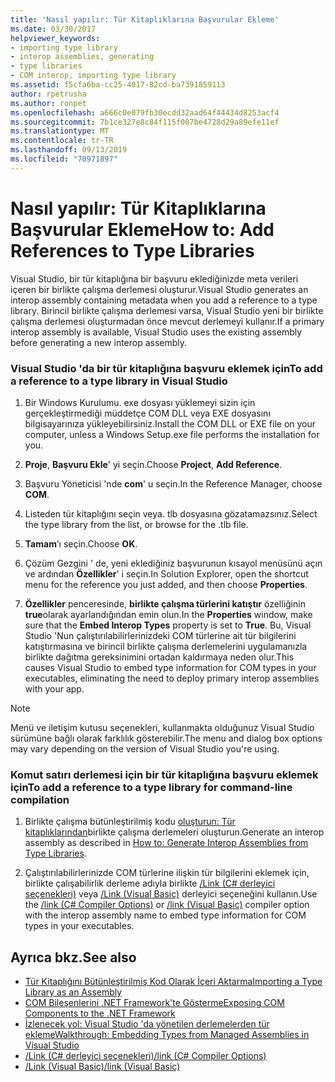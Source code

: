 ```yaml
---
title: 'Nasıl yapılır: Tür Kitaplıklarına Başvurular Ekleme'
ms.date: 03/30/2017
helpviewer_keywords:
- importing type library
- interop assemblies, generating
- type libraries
- COM interop, importing type library
ms.assetid: f5cfa6ba-cc25-4017-82cd-ba7391859113
author: rpetrusha
ms.author: ronpet
ms.openlocfilehash: a666c0e079fb30ecdd32aad64f44434d8253acf4
ms.sourcegitcommit: 7b1ce327e8c84f115f007be4728d29a89efe11ef
ms.translationtype: MT
ms.contentlocale: tr-TR
ms.lasthandoff: 09/13/2019
ms.locfileid: "70971897"
---
```

# <a name="how-to-add-references-to-type-libraries"></a><span data-ttu-id="ebbbe-102">Nasıl yapılır: Tür Kitaplıklarına Başvurular Ekleme</span><span class="sxs-lookup"><span data-stu-id="ebbbe-102">How to: Add References to Type Libraries</span></span>
<span data-ttu-id="ebbbe-103">Visual Studio, bir tür kitaplığına bir başvuru eklediğinizde meta verileri içeren bir birlikte çalışma derlemesi oluşturur.</span><span class="sxs-lookup"><span data-stu-id="ebbbe-103">Visual Studio generates an interop assembly containing metadata when you add a reference to a type library.</span></span> <span data-ttu-id="ebbbe-104">Birincil birlikte çalışma derlemesi varsa, Visual Studio yeni bir birlikte çalışma derlemesi oluşturmadan önce mevcut derlemeyi kullanır.</span><span class="sxs-lookup"><span data-stu-id="ebbbe-104">If a primary interop assembly is available, Visual Studio uses the existing assembly before generating a new interop assembly.</span></span>  
  
### <a name="to-add-a-reference-to-a-type-library-in-visual-studio"></a><span data-ttu-id="ebbbe-105">Visual Studio 'da bir tür kitaplığına başvuru eklemek için</span><span class="sxs-lookup"><span data-stu-id="ebbbe-105">To add a reference to a type library in Visual Studio</span></span>  
  
1. <span data-ttu-id="ebbbe-106">Bir Windows Kurulumu. exe dosyası yüklemeyi sizin için gerçekleştirmediği müddetçe COM DLL veya EXE dosyasını bilgisayarınıza yükleyebilirsiniz.</span><span class="sxs-lookup"><span data-stu-id="ebbbe-106">Install the COM DLL or EXE file on your computer, unless a Windows Setup.exe file performs the installation for you.</span></span>  
  
2. <span data-ttu-id="ebbbe-107">**Proje**, **Başvuru Ekle**' yi seçin.</span><span class="sxs-lookup"><span data-stu-id="ebbbe-107">Choose **Project**, **Add Reference**.</span></span>  
  
3. <span data-ttu-id="ebbbe-108">Başvuru Yöneticisi 'nde **com**' u seçin.</span><span class="sxs-lookup"><span data-stu-id="ebbbe-108">In the Reference Manager, choose **COM**.</span></span>  
  
4. <span data-ttu-id="ebbbe-109">Listeden tür kitaplığını seçin veya. tlb dosyasına gözatamazsınız.</span><span class="sxs-lookup"><span data-stu-id="ebbbe-109">Select the type library from the list, or browse for the .tlb file.</span></span>  
  
5. <span data-ttu-id="ebbbe-110">**Tamam**’ı seçin.</span><span class="sxs-lookup"><span data-stu-id="ebbbe-110">Choose **OK**.</span></span>  
  
6. <span data-ttu-id="ebbbe-111">Çözüm Gezgini ' de, yeni eklediğiniz başvurunun kısayol menüsünü açın ve ardından **Özellikler**' i seçin.</span><span class="sxs-lookup"><span data-stu-id="ebbbe-111">In Solution Explorer, open the shortcut menu for the reference you just added, and then choose **Properties**.</span></span>  
  
7. <span data-ttu-id="ebbbe-112">**Özellikler** penceresinde, **birlikte çalışma türlerini katıştır** özelliğinin **true**olarak ayarlandığından emin olun.</span><span class="sxs-lookup"><span data-stu-id="ebbbe-112">In the **Properties** window, make sure that the **Embed Interop Types** property is set to **True**.</span></span> <span data-ttu-id="ebbbe-113">Bu, Visual Studio 'Nun çalıştırılabilirlerinizdeki COM türlerine ait tür bilgilerini katıştırmasına ve birincil birlikte çalışma derlemelerini uygulamanızla birlikte dağıtma gereksinimini ortadan kaldırmaya neden olur.</span><span class="sxs-lookup"><span data-stu-id="ebbbe-113">This causes Visual Studio to embed type information for COM types in your executables, eliminating the need to deploy primary interop assemblies with your app.</span></span>  
  
> [!NOTE]
> <span data-ttu-id="ebbbe-114">Menü ve iletişim kutusu seçenekleri, kullanmakta olduğunuz Visual Studio sürümüne bağlı olarak farklılık gösterebilir.</span><span class="sxs-lookup"><span data-stu-id="ebbbe-114">The menu and dialog box options may vary depending on the version of Visual Studio you're using.</span></span>  
  
### <a name="to-add-a-reference-to-a-type-library-for-command-line-compilation"></a><span data-ttu-id="ebbbe-115">Komut satırı derlemesi için bir tür kitaplığına başvuru eklemek için</span><span class="sxs-lookup"><span data-stu-id="ebbbe-115">To add a reference to a type library for command-line compilation</span></span>  
  
1. <span data-ttu-id="ebbbe-116">Birlikte çalışma bütünleştirilmiş kodu [oluşturun: Tür kitaplıklarından](how-to-generate-interop-assemblies-from-type-libraries.md)birlikte çalışma derlemeleri oluşturun.</span><span class="sxs-lookup"><span data-stu-id="ebbbe-116">Generate an interop assembly as described in [How to: Generate Interop Assemblies from Type Libraries](how-to-generate-interop-assemblies-from-type-libraries.md).</span></span>  
  
2. <span data-ttu-id="ebbbe-117">Çalıştırılabilirlerinizde COM türlerine ilişkin tür bilgilerini eklemek için, birlikte çalışabilirlik derleme adıyla birlikte [/Link (C# derleyici seçenekleri)](../../csharp/language-reference/compiler-options/link-compiler-option.md) veya [/Link (Visual Basic)](../../visual-basic/reference/command-line-compiler/link.md) derleyici seçeneğini kullanın.</span><span class="sxs-lookup"><span data-stu-id="ebbbe-117">Use the [/link (C# Compiler Options)](../../csharp/language-reference/compiler-options/link-compiler-option.md) or [/link (Visual Basic)](../../visual-basic/reference/command-line-compiler/link.md) compiler option with the interop assembly name to embed type information for COM types in your executables.</span></span>  
  
## <a name="see-also"></a><span data-ttu-id="ebbbe-118">Ayrıca bkz.</span><span class="sxs-lookup"><span data-stu-id="ebbbe-118">See also</span></span>

- [<span data-ttu-id="ebbbe-119">Tür Kitaplığını Bütünleştirilmiş Kod Olarak İçeri Aktarma</span><span class="sxs-lookup"><span data-stu-id="ebbbe-119">Importing a Type Library as an Assembly</span></span>](importing-a-type-library-as-an-assembly.md)
- [<span data-ttu-id="ebbbe-120">COM Bileşenlerini .NET Framework'te Gösterme</span><span class="sxs-lookup"><span data-stu-id="ebbbe-120">Exposing COM Components to the .NET Framework</span></span>](exposing-com-components.md)
- [<span data-ttu-id="ebbbe-121">İzlenecek yol: Visual Studio 'da yönetilen derlemelerden tür ekleme</span><span class="sxs-lookup"><span data-stu-id="ebbbe-121">Walkthrough: Embedding Types from Managed Assemblies in Visual Studio</span></span>](../../standard/assembly/embed-types-visual-studio.md) 
- [<span data-ttu-id="ebbbe-122">/Link (C# derleyici seçenekleri)</span><span class="sxs-lookup"><span data-stu-id="ebbbe-122">/link (C# Compiler Options)</span></span>](../../csharp/language-reference/compiler-options/link-compiler-option.md)
- [<span data-ttu-id="ebbbe-123">/Link (Visual Basic)</span><span class="sxs-lookup"><span data-stu-id="ebbbe-123">/link (Visual Basic)</span></span>](../../visual-basic/reference/command-line-compiler/link.md)
